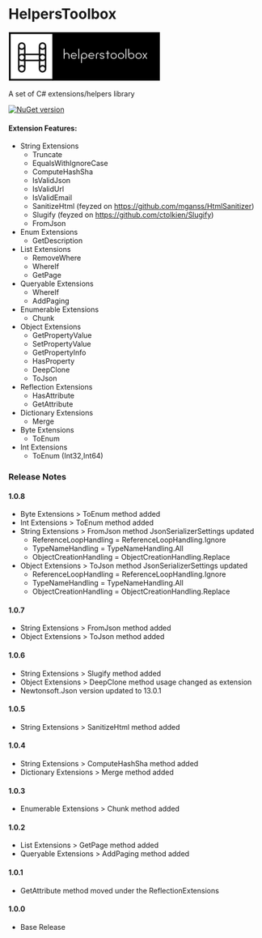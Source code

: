 #   **HelpersToolbox**

![alt tag](https://raw.githubusercontent.com/turhany/HelpersToolbox/main/img/helperstoolbox.png)  

A set of C# extensions/helpers library

[![NuGet version](https://badge.fury.io/nu/HelpersToolbox.svg)](https://badge.fury.io/nu/HelpersToolbox)

#### Extension Features:
* String Extensions
  * Truncate
  * EqualsWithIgnoreCase
  * ComputeHashSha  
  * IsValidJson
  * IsValidUrl
  * IsValidEmail
  * SanitizeHtml (feyzed on https://github.com/mganss/HtmlSanitizer)
  * Slugify (feyzed on https://github.com/ctolkien/Slugify)
  * FromJson
* Enum Extensions
  * GetDescription
* List Extensions
  * RemoveWhere
  * WhereIf
  * GetPage
* Queryable Extensions
  * WhereIf
  * AddPaging
* Enumerable Extensions
  * Chunk
* Object Extensions
  * GetPropertyValue
  * SetPropertyValue
  * GetPropertyInfo
  * HasProperty  
  * DeepClone
  * ToJson
* Reflection Extensions
  * HasAttribute
  * GetAttribute
* Dictionary Extensions
  * Merge
* Byte Extensions
  * ToEnum
* Int Extensions
  * ToEnum (Int32,Int64)

### Release Notes

#### 1.0.8
* Byte Extensions > ToEnum method added
* Int Extensions > ToEnum method added
* String Extensions > FromJson method JsonSerializerSettings updated
  * ReferenceLoopHandling = ReferenceLoopHandling.Ignore
  * TypeNameHandling = TypeNameHandling.All
  * ObjectCreationHandling = ObjectCreationHandling.Replace
* Object Extensions > ToJson method  JsonSerializerSettings updated
  * ReferenceLoopHandling = ReferenceLoopHandling.Ignore
  * TypeNameHandling = TypeNameHandling.All
  * ObjectCreationHandling = ObjectCreationHandling.Replace

#### 1.0.7
* String Extensions > FromJson method added
* Object Extensions > ToJson method added

#### 1.0.6
* String Extensions > Slugify method added
* Object Extensions > DeepClone method usage changed as extension
* Newtonsoft.Json version updated to 13.0.1

#### 1.0.5
* String Extensions > SanitizeHtml method added

#### 1.0.4
* String Extensions > ComputeHashSha method added
* Dictionary Extensions > Merge method added

#### 1.0.3
* Enumerable Extensions > Chunk method added

#### 1.0.2
* List Extensions > GetPage method added
* Queryable Extensions > AddPaging method added

#### 1.0.1
* GetAttribute method moved under the ReflectionExtensions

#### 1.0.0
* Base Release
